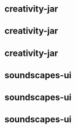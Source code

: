 # creativity-jar
# creativity-jar
# creativity-jar
# soundscapes-ui
# soundscapes-ui
# soundscapes-ui
